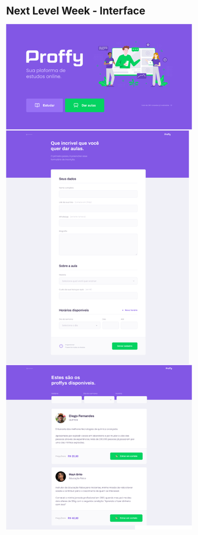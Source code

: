 # Next Level Week - Interface

![index](https://github.com/BrunoVarg/nlw/blob/master/index.png)
![give-classes](https://github.com/BrunoVarg/nlw/blob/master/give-classes.png)
![study](https://github.com/BrunoVarg/nlw/blob/master/study.png)
